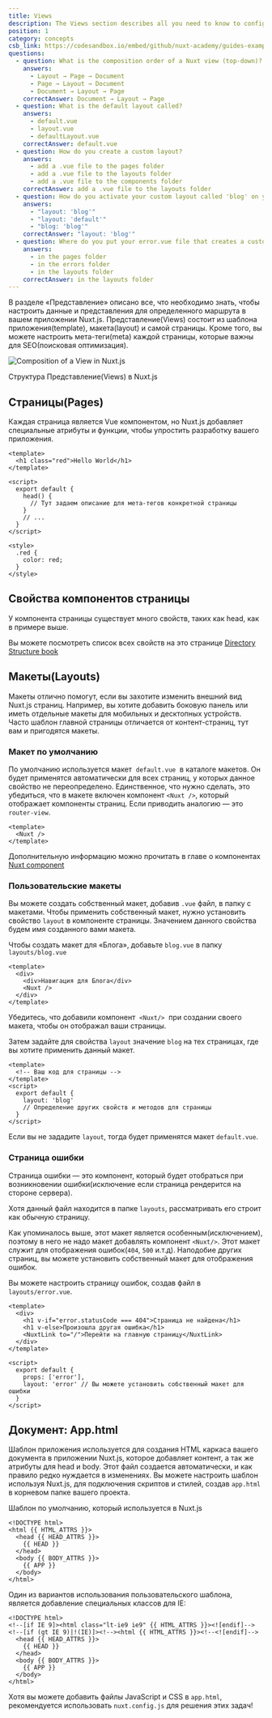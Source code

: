 ```yaml
---
title: Views
description: The Views section describes all you need to know to configure data and views for a specific route in your Nuxt.js Application. Views consist of an app template, a layout, and the actual page.
position: 1
category: concepts
csb_link: https://codesandbox.io/embed/github/nuxt-academy/guides-examples/tree/master/02_concepts/01_views?fontsize=14&hidenavigation=1&theme=dark
questions:
  - question: What is the composition order of a Nuxt view (top-down)?
    answers:
      - Layout → Page → Document
      - Page → Layout → Document
      - Document → Layout → Page
    correctAnswer: Document → Layout → Page
  - question: What is the default layout called?
    answers:
      - default.vue
      - layout.vue
      - defaultLayout.vue
    correctAnswer: default.vue
  - question: How do you create a custom layout?
    answers:
      - add a .vue file to the pages folder
      - add a .vue file to the layouts folder
      - add a .vue file to the components folder
    correctAnswer: add a .vue file to the layouts folder
  - question: How do you activate your custom layout called 'blog' on your page?
    answers:
      - "layout: 'blog'"
      - "layout: 'default'"
      - "blog: 'blog'"
    correctAnswer: "layout: 'blog'"
  - question: Where do you put your error.vue file that creates a customized error page
    answers:
      - in the pages folder
      - in the errors folder
      - in the layouts folder
    correctAnswer: in the layouts folder
---
```


В разделе &laquo;Представление&raquo; описано все, что необходимо знать, чтобы настроить данные и представления для определенного маршрута в вашем приложении Nuxt.js.
Представление(Views) состоит из шаблона приложения(template), макета(layout) и самой страницы. Кроме того, вы можете настроить мета-теги(meta) каждой страницы, которые важны для SEO(поисковая оптимизация).

![Composition of a View in Nuxt.js](/docs/2.x/views.png)

Структура Представление(Views) в Nuxt.js

## Страницы(Pages)

Каждая страница является Vue компонентом, но Nuxt.js добавляет специальные атрибуты и функции, чтобы упростить разработку вашего приложения.

```html{}[pages/index.vue]
<template>
  <h1 class="red">Hello World</h1>
</template>

<script>
  export default {
    head() {
      // Тут задаем описание для мета-тегов конкретной страницы
    }
    // ...
  }
</script>

<style>
  .red {
    color: red;
  }
</style>
```

## Свойства компонентов страницы

У компонента страницы существует много свойств, таких как head, как в примере выше.

<base-alert type="next">

Вы можете посмотреть список всех свойств на это странице [Directory Structure book](/docs/2.x/directory-structure/nuxt)

</base-alert>

## Макеты(Layouts)

Макеты отлично помогут, если вы захотите изменить внешний вид Nuxt.js страниц.
Например, вы хотите добавить боковую панель или иметь отдельные макеты для мобильных и десктопных устройств.
Часто шаблон главной страницы отличается от контент-страниц, тут вам и пригодятся макеты.

### Макет по умолчанию

По умолчанию используется макет  `default.vue`  в каталоге макетов. Он будет применятся автоматически для всех страниц, у которых данное свойство не переопределено.
Единственное, что нужно сделать, это убедиться, что в макете включен компонент `<Nuxt />`, который отображает компоненты страниц. Если приводить аналогию — это `router-view`.

```html{}[layouts/default.vue]
<template>
  <Nuxt />
</template>
```

<base-alert type="next">

Дополнительную информацию можно прочитать в главе о компонентах [Nuxt component](/docs/2.x/features/nuxt-components)

</base-alert>

### Пользовательские макеты

Вы можете создать собственный макет, добавив `.vue` файл, в папку с макетами. Чтобы применить собственный макет, нужно установить свойство `layout` в компоненте страницы. Значением данного свойства будем имя созданного вами макета.

Чтобы создать макет для &laquo;Блога&raquo;, добавьте `blog.vue` в папку `layouts/blog.vue`

```html{}[layouts/blog.vue]
<template>
  <div>
    <div>Навигация для Блога</div>
    <Nuxt />
  </div>
</template>
```

<base-alert>

Убедитесь, что добавили компонент  `<Nuxt/>`  при создании своего макета, чтобы он отображал ваши страницы.

</base-alert>

Затем задайте для свойства `layout` значение `blog` на тех страницах, где вы хотите применить данный макет.

```html{}[pages/posts.vue]
<template>
  <!-- Ваш код для страницы -->
</template>
<script>
  export default {
    layout: 'blog'
    // Определение других свойств и методов для страницы
  }
</script>
```

<base-alert type="info">

Если вы не зададите `layout`, тогда будет применятся макет `default.vue`.

</base-alert>

<app-modal>
  <code-sandbox  :src="csb_link"></code-sandbox>
</app-modal>

### Страница ошибки

Страница ошибки — это компонент, который будет отобраться при возникновении ошибки(исключение если страница рендерится на стороне сервера).

<base-alert>

Хотя данный файл находится в папке `layouts`, рассматривать его строит как обычную страницу.

</base-alert>

Как упоминалось выше, этот макет является особенным(исключением), поэтому в него не надо макет добавлять компонент `<Nuxt/>`. Этот макет служит для отображения ошибок(`404`, `500` и.т.д). Наподобие других страниц, вы можете установить собственный макет для отображения ошибок.

Вы можете настроить страницу ошибок, создав файл в `layouts/error.vue`.

```html{}[layouts/error.vue]
<template>
  <div>
    <h1 v-if="error.statusCode === 404">Страница не найдена</h1>
    <h1 v-else>Произошла другая ошибка</h1>
    <NuxtLink to="/">Перейти на главную страницу</NuxtLink>
  </div>
</template>

<script>
  export default {
    props: ['error'],
    layout: 'error' // Вы можете установить собственный макет для ошибки
  }
</script>
```

## Документ: App.html

Шаблон приложения используется для создания HTML каркаса вашего документа в приложении Nuxt.js, которое добавляет контент, а так же атрибуты для head и body.
Этот файл создается автоматически, и как правило редко нуждается в изменениях. Вы можете настроить шаблон используя Nuxt.js, для подключения скриптов и стилей, создав `app.html` в корневом папке вашего проекта.

Шаблон по умолчанию, который используется в Nuxt.js

```html{}[app.html]
<!DOCTYPE html>
<html {{ HTML_ATTRS }}>
  <head {{ HEAD_ATTRS }}>
    {{ HEAD }}
  </head>
  <body {{ BODY_ATTRS }}>
    {{ APP }}
  </body>
</html>
```

Один из вариантов использования пользовательского шаблона, является добавление специальных классов для IE:

```html{}[app.html]
<!DOCTYPE html>
<!--[if IE 9]><html class="lt-ie9 ie9" {{ HTML_ATTRS }}><![endif]-->
<!--[if (gt IE 9)|!(IE)]><!--><html {{ HTML_ATTRS }}><!--<![endif]-->
  <head {{ HEAD_ATTRS }}>
    {{ HEAD }}
  </head>
  <body {{ BODY_ATTRS }}>
    {{ APP }}
  </body>
</html>
```

<base-alert type="info">

Хотя вы можете добавить файлы JavaScript и CSS в `app.html`, рекомендуется использовать `nuxt.config.js` для решения этих задач!

</base-alert>

<quiz :questions="questions"></quiz>
